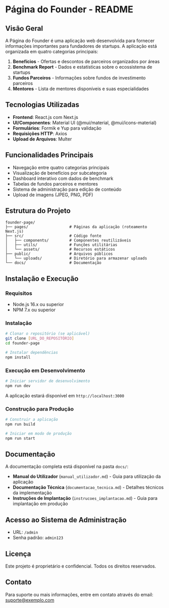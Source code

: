 # Página do Founder - README

## Visão Geral

A Página do Founder é uma aplicação web desenvolvida para fornecer informações importantes para fundadores de startups. A aplicação está organizada em quatro categorias principais:

1. **Benefícios** - Ofertas e descontos de parceiros organizados por áreas
2. **Benchmark Report** - Dados e estatísticas sobre o ecossistema de startups
3. **Fundos Parceiros** - Informações sobre fundos de investimento parceiros
4. **Mentores** - Lista de mentores disponíveis e suas especialidades

## Tecnologias Utilizadas

- **Frontend**: React.js com Next.js
- **UI/Componentes**: Material UI (@mui/material, @mui/icons-material)
- **Formulários**: Formik e Yup para validação
- **Requisições HTTP**: Axios
- **Upload de Arquivos**: Multer

## Funcionalidades Principais

- Navegação entre quatro categorias principais
- Visualização de benefícios por subcategoria
- Dashboard interativo com dados de benchmark
- Tabelas de fundos parceiros e mentores
- Sistema de administração para edição de conteúdo
- Upload de imagens (JPEG, PNG, PDF)

## Estrutura do Projeto

```
founder-page/
├── pages/                  # Páginas da aplicação (roteamento Next.js)
├── src/                    # Código fonte
│   ├── components/         # Componentes reutilizáveis
│   ├── utils/              # Funções utilitárias
│   └── assets/             # Recursos estáticos
├── public/                 # Arquivos públicos
│   └── uploads/            # Diretório para armazenar uploads
└── docs/                   # Documentação
```

## Instalação e Execução

### Requisitos

- Node.js 16.x ou superior
- NPM 7.x ou superior

### Instalação

```bash
# Clonar o repositório (se aplicável)
git clone [URL_DO_REPOSITÓRIO]
cd founder-page

# Instalar dependências
npm install
```

### Execução em Desenvolvimento

```bash
# Iniciar servidor de desenvolvimento
npm run dev
```

A aplicação estará disponível em `http://localhost:3000`

### Construção para Produção

```bash
# Construir a aplicação
npm run build

# Iniciar em modo de produção
npm run start
```

## Documentação

A documentação completa está disponível na pasta `docs/`:

- **Manual do Utilizador** (`manual_utilizador.md`) - Guia para utilização da aplicação
- **Documentação Técnica** (`documentacao_tecnica.md`) - Detalhes técnicos da implementação
- **Instruções de Implantação** (`instrucoes_implantacao.md`) - Guia para implantação em produção

## Acesso ao Sistema de Administração

- URL: `/admin`
- Senha padrão: `admin123`

## Licença

Este projeto é proprietário e confidencial. Todos os direitos reservados.

## Contato

Para suporte ou mais informações, entre em contato através do email: suporte@exemplo.com
